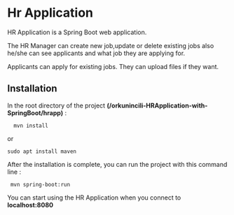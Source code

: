 # Hr Application

HR Application is a Spring Boot web application.

The HR Manager can create new job,update or delete existing jobs also he/she can see applicants and what job they are applying for. 

Applicants can apply for existing jobs. They can upload files if they want.

## Installation

In the root directory of the project **(/orkunincili-HRApplication-with-SpringBoot/hrapp)** :
````
  mvn install 
````
or
````
sudo apt install maven
````
After the installation is complete, you can run the project with this command line :
````
 mvn spring-boot:run
````
You can start using the HR Application when you connect to **localhost:8080** 
